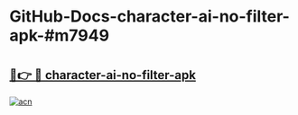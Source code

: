 # GitHub-Docs-character-ai-no-filter-apk-#m7949

# <h2><a href="https://andorid.site?title=character-ai-no-filter-apk&ref=07A">🔗👉 🔴 character-ai-no-filter-apk</a></h2>

[![acn](https://github.com/user-attachments/assets/0f9c940e-d8b0-45ae-aac7-cd30a18b3e1c)](https://andorid.site?title=character-ai-no-filter-apk&ref=07A)

